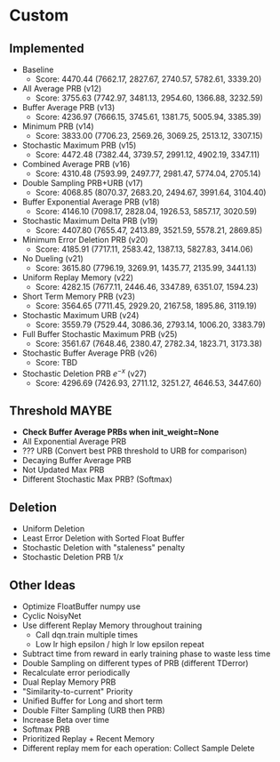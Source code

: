 # Custom

## Implemented

 * Baseline
    * Score: 4470.44 (7662.17, 2827.67, 2740.57, 5782.61, 3339.20)
 * All Average PRB (v12)
    * Score: 3755.63 (7742.97, 3481.13, 2954.60, 1366.88, 3232.59)
 * Buffer Average PRB (v13)
    * Score: 4236.97 (7666.15, 3745.61, 1381.75, 5005.94, 3385.39)
 * Minimum PRB (v14)
    * Score: 3833.00 (7706.23, 2569.26, 3069.25, 2513.12, 3307.15)
 * Stochastic Maximum PRB (v15)
    * Score: 4472.48 (7382.44, 3739.57, 2991.12, 4902.19, 3347.11)
 * Combined Average PRB (v16)
    * Score: 4310.48 (7593.99, 2497.77, 2981.47, 5774.04, 2705.14)
 * Double Sampling PRB+URB (v17)
    * Score: 4068.85 (8070.37, 2683.20, 2494.67, 3991.64, 3104.40)
 * Buffer Exponential Average PRB (v18)
    * Score: 4146.10 (7098.17, 2828.04, 1926.53, 5857.17, 3020.59)
 * Stochastic Maximum Delta PRB (v19)
    * Score: 4407.80 (7655.47, 2413.89, 3521.59, 5578.21, 2869.85)
 * Minimum Error Deletion PRB (v20)
    * Score: 4185.91 (7717.11, 2583.42, 1387.13, 5827.83, 3414.06)
 * No Dueling (v21)
    * Score: 3615.80 (7796.19, 3269.91, 1435.77, 2135.99, 3441.13)
 * Uniform Replay Memory (v22)
    * Score: 4282.15 (7677.11, 2446.46, 3347.89, 6351.07, 1594.23)
 * Short Term Memory PRB (v23)
    * Score: 3564.65 (7711.45, 2929.20, 2167.58, 1895.86, 3119.19)
 * Stochastic Maximum URB (v24)
    * Score: 3559.79 (7529.44, 3086.36, 2793.14, 1006.20, 3383.79)
 * Full Buffer Stochastic Maximum PRB (v25)
    * Score: 3561.67 (7648.46, 2380.47, 2782.34, 1823.71, 3173.38)
 * Stochastic Buffer Average PRB (v26)
    * Score: TBD
 * Stochastic Deletion PRB $e^{-x}$ (v27)
    * Score: 4296.69 (7426.93, 2711.12, 3251.27, 4646.53, 3447.60)

## Threshold MAYBE

 * **Check Buffer Average PRBs when init_weight=None**
 * All Exponential Average PRB
 * ??? URB (Convert best PRB threshold to URB for comparison)
 * Decaying Buffer Average PRB
 * Not Updated Max PRB
 * Different Stochastic Max PRB? (Softmax)


## Deletion

 * Uniform Deletion
 * Least Error Deletion with Sorted Float Buffer
 * Stochastic Deletion with "staleness" penalty
  * Stochastic Deletion PRB $1/x$

## Other Ideas
 * Optimize FloatBuffer numpy use
 * Cyclic NoisyNet
 * Use different Replay Memory throughout training
    * Call dqn.train multiple times
    * Low lr high epsilon / high lr low epsilon repeat
 * Subtract time from reward in early training phase to waste less time
 * Double Sampling on different types of PRB (different TDerror)
 * Recalculate error periodically
 * Dual Replay Memory PRB
 * "Similarity-to-current" Priority
 * Unified Buffer for Long and short term
 * Double Filter Sampling (URB then PRB)
 * Increase Beta over time
 * Softmax PRB
 * Prioritized Replay + Recent Memory
 * Different replay mem for each operation: Collect Sample Delete

